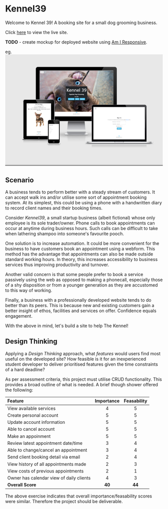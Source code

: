 # Kennel39

Welcome to Kennel 39!  A  booking site for a small dog grooming business.

Click [here](https://kennel39.herokuapp.com/) to view the live site.

**TODO** - create mockup for deployed website using [Am I Responsive](http://ami.responsivedesign.is/).

eg. ![Mockup](docs/readme/responsive.png "Website preview at different resolutions")

## Scenario

A business tends to perform better with a steady stream of customers. It can accept walk ins and/or utilise some sort of appointment booking system.  At its simplest, this could be using a phone with a handwritten diary to record client names and their booking times.

Consider *Kennel39*, a small startup business (albeit fictional) whose only employee is its sole trader/owner.
Phone calls to book appointments can occur at anytime during business hours. Such calls can be difficult to take when lathering shampoo into someone's favourite pooch.

One solution is to increase automation.  It could be more convenient for the business to have customers book an appointment using a webform. This method has the advantage that appointments can also be made outside standard working hours.  In theory, this increases accessibility to business services thus improving productivity and turnover.

Another valid concern is that some people prefer to book a service passively using the web as opposed to making a phonecall, especially those of a shy disposition or from a younger generation as they are accustomed to this way of working.

Finally, a business with a professionally developed website tends to do better than its peers.  This is because new and existing customers gain a better insight of ethos, facilities and services on offer.  Confidence equals engagement.

With the above in mind, let's build a site to help The Kennel!

## Design Thinking

Applying a *Design Thinking* approach, what *features* would users find most useful on the developed site?  How feasible is it for an inexperienced student developer to deliver prioritised features given the time constraints of a hard deadline?

As per assessment criteria, this project must utilise CRUD functionality.  This provides a broad outline of what is needed.  A brief though shower offered the following:

| Feature                                 | Importance | Feasability |
|:----------------------------------------|:----------:|:-----------:|
| View available services                 | 4          | 5           |
| Create personal account                 | 5          | 5           |
| Update account information              | 5          | 5           |
| Able to cancel account                  | 5          | 5           |
| Make an appoinment                      | 5          | 5           |
| Review latest appointment date/time     | 3          | 4           |
| Able to change/cancel an appointment    | 3          | 4           |
| Send client booking detail via email    | 2          | 4           |
| View history of all appointments made   | 2          | 3           |
| View costs of previous appointments     | 2          | 1           |
| Owner has calendar view of daily clients| 4          | 3           |
| **Overall Score**                       | **40**     | **44**      |

The above exercise indicates that overall importance/feasability scores were similar.  Therefore the project should be deliverable.